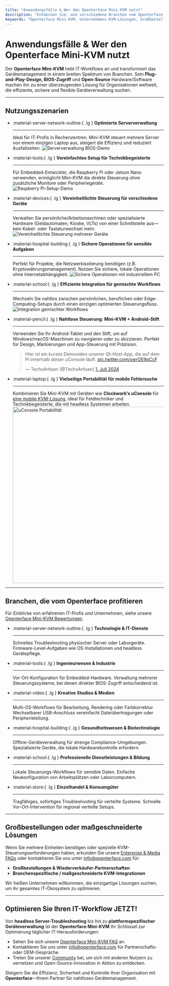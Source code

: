 ```yaml
---
title: "Anwendungsfälle & Wer den Openterface Mini-KVM nutzt"
description: "Entdecken Sie, wie verschiedene Branchen vom Openterface Mini-KVM profitieren, um IT-Workflows zu optimieren, BIOS-Zugriff zu ermöglichen und die Betriebseffizienz zu steigern. Erkunden Sie auch eine Vielzahl von Nutzungsszenarien wie Serververwaltung, Raspberry Pi-Setup, sichere Operationen, Android-Stiftsteuerung und Fehlersuche im Feld mit uConsole."
keywords: "Openterface Mini-KVM, Unternehmens-KVM-Lösungen, Großbestellungen, Open-Source-Hardware, BIOS-Zugriff, headless Geräteverwaltung, sichere IT-Operationen, plattformübergreifende Steuerung, Ingenieurwesen, kreative Studios, Fertigung, Gesundheits-IT, Serververwaltung, Raspberry Pi-Setup, Android-Stiftsteuerung, uConsole-Integration, technische Fehlersuche, Kryptowährungssicherheit, Workflow-Integration"
---
```


# Anwendungsfälle & Wer den Openterface Mini-KVM nutzt

Der **Openterface Mini-KVM** hebt IT-Workflows an und transformiert das Gerätemanagement in einem breiten Spektrum von Branchen. Sein **Plug-and-Play-Design, BIOS-Zugriff** und **Open-Source** Hardware/Software machen ihn zu einer überzeugenden Lösung für Organisationen weltweit, die effiziente, sichere und flexible Geräteverwaltung suchen.

---

## Nutzungsszenarien

<div class="grid cards" markdown>

-   :material-server-network-outline:{ .lg } __Optimierte Serververwaltung__

    ---

    Ideal für IT-Profis in Rechenzentren. Mini-KVM steuert mehrere Server von einem einzigen Laptop aus, steigert die Effizienz und reduziert Ausfallzeiten.
    <img src="https://assets.openterface.com/images/product/use-case-demo-pc-bios-1.jpg" alt="Serververwaltung BIOS-Demo" style="max-width: 100%;"/>

-   :material-tools:{ .lg } __Vereinfachtes Setup für Technikbegeisterte__

    ---

    Für Embedded-Entwickler, die Raspberry Pi oder Jetson Nano verwenden, ermöglicht Mini-KVM die direkte Steuerung ohne zusätzliche Monitore oder Peripheriegeräte.
    <img src="https://assets.openterface.com/images/product/use-case-demo-respberry-pi.jpg" alt="Raspberry Pi-Setup-Demo" style="max-width: 100%;"/>

-   :material-devices:{ .lg } __Vereinheitlichte Steuerung für verschiedene Geräte__

    ---

    Verwalten Sie persönliche/Arbeitsmaschinen oder spezialisierte Hardware (Geldautomaten, Kioske, VLTs) von einer Schnittstelle aus—kein Kabel- oder Tastaturwechsel mehr.
    <img src="https://assets.openterface.com/images/product/use-case-demo-macmini2009-3.jpg" alt="Vereinheitlichte Steuerung mehrerer Geräte" style="max-width: 100%;"/>

-   :material-hospital-building:{ .lg } __Sichere Operationen für sensible Aufgaben__

    ---

    Perfekt für Projekte, die Netzwerkisolierung benötigen (z.B. Kryptowährungsmanagement). Nutzen Sie sichere, lokale Operationen ohne Internetabhängigkeit.
    <img src="https://assets.openterface.com/images/product/use-case-demo-industrial-pc.webp" alt="Sichere Operationen mit industriellem PC" style="max-width: 100%;"/>

-   :material-school:{ .lg } __Effiziente Integration für gemischte Workflows__

    ---

    Wechseln Sie nahtlos zwischen persönlichen, beruflichen oder Edge-Computing-Setups durch einen einzigen optimierten Steuerungsfluss.
    <img src="https://assets.openterface.com/images/product/use-case-demo-macbookpro2010.jpg" alt="Integration gemischter Workflows" style="max-width: 100%;"/>

-   :material-pencil:{ .lg } __Nahtlose Steuerung: Mini-KVM + Android-Stift__

    ---

    Verwenden Sie Ihr Android-Tablet und den Stift, um auf Windows/macOS-Maschinen zu navigieren oder zu skizzieren. Perfekt für Design, Markierungen und App-Steuerung mit Präzision.
    <blockquote class="twitter-tweet" data-media-max-width="560"><p lang="en" dir="ltr">Hier ist ein kurzes Demovideo unserer Qt-Host-App, die auf dem Pi innerhalb dieser uConsole läuft. <a href="https://t.co/xwrOE9pCcF">pic.twitter.com/xwrOE9pCcF</a></p>&mdash; TechxArtisan (@TechxArtisan) <a href="https://twitter.com/TechxArtisan/status/1872660955768946823?ref_src=twsrc%5Etfw">1. Juli 2024</a></blockquote>
    <script async src="https://platform.twitter.com/widgets.js" charset="utf-8"></script>

-   :material-laptop:{ .lg } __Vielseitige Portabilität für mobile Fehlersuche__

    ---

    Kombinieren Sie Mini-KVM mit Geräten wie **Clockwork’s uConsole** für [eine mobile KVM-Lösung](https://x.com/TechxArtisan/status/1807824199152722019), ideal für Feldtechniker und Technikbegeisterte, die mit headless Systemen arbeiten.
    <img src="https://pbs.twimg.com/media/GRaeGqHa0AA_GMv?format=jpg&name=4096x4096" alt="uConsole Portabilität" width="560" height="560" style="max-width: 100%;"/>

</div>

---

## Branchen, die vom Openterface profitieren

Für Einblicke von erfahrenen IT-Profis und Unternehmen, siehe unsere [Openterface Mini-KVM Bewertungen](/product/minikvm/reviews/).

<div class="grid cards" markdown>

-   :material-server-network-outline:{ .lg } __Technologie & IT-Dienste__

    ---

    Schnelles Troubleshooting physischer Server oder Laborgeräte.
    Firmware-Level-Aufgaben wie OS-Installationen und headless Gerätepflege.

-   :material-tools:{ .lg } __Ingenieurwesen & Industrie__

    ---

    Vor-Ort-Konfiguration für Embedded-Hardware.
    Verwaltung mehrerer Steuerungssysteme, bei denen direkter BIOS-Zugriff entscheidend ist.

-   :material-video:{ .lg } __Kreative Studios & Medien__

    ---

    Multi-OS-Workflows für Bearbeitung, Rendering oder Farbkorrektur.
    Wechselbarer USB-Anschluss vereinfacht Dateiübertragungen oder Peripherieteilung.

-   :material-hospital-building:{ .lg } __Gesundheitswesen & Biotechnologie__

    ---

    Offline-Geräteverwaltung für strenge Compliance-Umgebungen.
    Spezialisierte Geräte, die lokale Hardwarekontrolle erfordern.

-   :material-school:{ .lg } __Professionelle Dienstleistungen & Bildung__

    ---

    Lokale Steuerungs-Workflows für sensible Daten.
    Einfache Neukonfiguration von Arbeitsplätzen oder Laborcomputern.

-   :material-store:{ .lg } __Einzelhandel & Konsumgüter__

    ---

    Tragfähiges, sofortiges Troubleshooting für verteilte Systeme.
    Schnelle Vor-Ort-Intervention für regional verteilte Setups.

</div>

---

## Großbestellungen oder maßgeschneiderte Lösungen

Wenn Sie mehrere Einheiten benötigen oder spezielle KVM-Steuerungsanforderungen haben, erkunden Sie unsere [Enterprise & Media FAQs](/faq/business) oder kontaktieren Sie uns unter [info@openterface.com](mailto:info@openterface.com) für:

- **Großbestellungen & Wiederverkäufer-Partnerschaften**  
- **Branchenspezifische / maßgeschneiderte KVM-Integrationen**  

Wir heißen Unternehmen willkommen, die einzigartige Lösungen suchen, um ihr gesamtes IT-Ökosystem zu optimieren.

---

## Optimieren Sie Ihren IT-Workflow JETZT!

Von **headless Server-Troubleshooting** bis hin zu **plattformspezifischer Geräteverwaltung** ist der **Openterface Mini-KVM** Ihr Schlüssel zur Optimierung täglicher IT-Herausforderungen:

- Sehen Sie sich unsere [Openterface Mini-KVM FAQ](/faq/minikvm/op-minikvm) an.  
- Kontaktieren Sie uns unter [info@openterface.com](mailto:info@openterface.com) für Partnerschafts- oder OEM-Gespräche.  
- Treten Sie unserer [Community](/community/) bei, um sich mit anderen Nutzern zu vernetzen und Open-Source-Innovation in Aktion zu entdecken.

Steigern Sie die Effizienz, Sicherheit und Kontrolle Ihrer Organisation mit **Openterface**—Ihrem Partner für nahtloses Gerätemanagement.